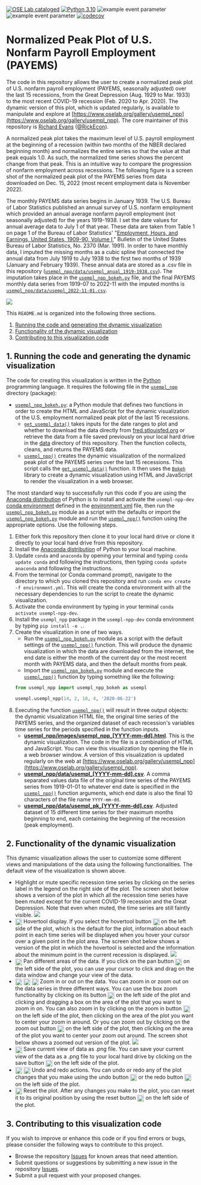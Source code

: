 [![OSE Lab cataloged](https://img.shields.io/badge/OSE%20Lab-catalogued-critical)](https://www.oselab.org/gallery)
[![Python 3.10](https://img.shields.io/badge/python-3.10-blue.svg)](https://www.python.org/downloads/release/python-3108/)
![example event parameter](https://github.com/OpenSourceEcon/USempl_NormPeakPlot/actions/workflows/build_and_test.yml/badge.svg?branch=master?event=push)
![example event parameter](https://github.com/OpenSourceEcon/USempl_NormPeakPlot/actions/workflows/check_black.yml/badge.svg?branch=master?event=push)
[![codecov](https://codecov.io/gh/OpenSourceEcon/USempl_NormPeakPlot/branch/master/graph/badge.svg)](https://codecov.io/gh/OpenSourceEcon/USempl_NormPeakPlot)

# Normalized Peak Plot of U.S. Nonfarm Payroll Employment (PAYEMS)
The code in this repository allows the user to create a normalized peak plot of U.S. nonfarm payroll employment (PAYEMS, seasonally adjusted) over the last 15 recessions, from the Great Depression (Aug. 1929 to Mar. 1933) to the most recent COVID-19 recession (Feb. 2020 to Apr. 2020). The dynamic version of this plot, which is updated regularly, is available to manipulate and explore at [https://www.oselab.org/gallery/usempl_npp](https://www.oselab.org/gallery/usempl_npp). The core maintainer of this repository is [Richard Evans](https://sites.google.com/site/rickecon/) ([@RickEcon](https://github.com/rickecon)).

A normalized peak plot takes the maximum level of U.S. payroll employment at the beginning of a recession (within two months of the NBER declared beginning month) and normalizes the entire series so that the value at that peak equals 1.0. As such, the normalized time series shows the percent change from that peak. This is an intuitive way to compare the progression of nonfarm employment across recessions. The following figure is a screen shot of the normalized peak plot of the PAYEMS series from data downloaded on Dec. 15, 2022 (most recent employment data is November 2022).

The monthly PAYEMS data series begins in January 1939. The U.S. Bureau of Labor Statistics published an annual survey of U.S. nonfarm employment which provided an annual average nonfarm payroll employment (not seasonally adjusted) for the years 1919-1938. I set the date values for annual average data to July 1 of that year. These data are taken from Table 1 on page 1 of the Bureau of Labor Statistics' "[Employment, Hours, and Earnings, United States, 1909-90, Volume I](https://fraser.stlouisfed.org/title/employment-earnings-united-states-189/employment-hours-earnings-united-states-1909-90-5435/content/pdf/emp_bmark_1909_1990_v1)," Bulletin of the United States Bureau of Labor Statistics, No. 2370 (Mar. 1991). In order to have monthly data, I imputed the missing months as a cubic spline that connected the annual data from July 1919 to July 1938 to the first two months of 1939 (January and February 1939). These annual data are stored as a .csv file in this repository ([`usempl_npp/data/usempl_anual_1919-1938.csv`](usempl_npp/data/usempl_anual_1919-1938.csv)). The imputation takes place in the [`usempl_npp_bokeh.py`](usempl_npp/usempl_npp_bokeh.py) file, and the final PAYEMS monthly data series from 1919-07 to 2022-11 with the imputed months is [`usempl_npp/data/usempl_2022-11-01.csv`](usempl_npp/data/usempl_2022-11-01.csv).

![](usempl_npp/readme_images/usempl_npp_full.png)

This `README.md` is organized into the following three sections.
1. [Running the code and generating the dynamic visualization](README.md#1-running-the-code-and-generating-the-dynamic-visualization)
2. [Functionality of the dynamic visualization](README.md#2-functionality-of-the-dynamic-visualization)
3. [Contributing to this visualization code](README.md#3-contributing-to-this-visualization-code)

## 1. Running the code and generating the dynamic visualization
The code for creating this visualization is written in the [Python](https://www.python.org/) programming language. It requires the following file in the [`usempl_npp`](usempl_npp/) directory (package):
* [`usempl_npp_bokeh.py`](usempl_npp/usempl_npp_bokeh.py): a Python module that defines two functions in order to create the HTML and JavaScript for the dynamic visualization of the U.S. employment normalized peak plot of the last 15 recessions.
    * [`get_usempl_data()`](usempl_npp/usempl_npp_bokeh.py#L32) takes inputs for the date ranges to plot and whether to download the data directly from [fred.stlouisfed.org](https://fred.stlouisfed.org/series/PAYEMS) or retrieve the data from a file saved previously on your local hard drive in the [data](usempl_npp/data/) directory of this repository. Then the function collects, cleans, and returns the PAYEMS data.
    * [`usempl_npp()`](usempl_npp/usempl_npp_bokeh.py#L310) creates the dynamic visualization of the normalized peak plot of the PAYEMS series over the last 15 recessions. This script calls the [`get_usempl_data()`](usempl_npp/usempl_npp_bokeh.py#L32) function. It then uses the [`Bokeh`](https://bokeh.org/) library to create a dynamic visualization using HTML and JavaScript to render the visualization in a web browser.

The most standard way to successfully run this code if you are using the [Anaconda distribution](https://www.anaconda.com/products/individual) of Python is to install and activate the `usempl-npp-dev` [conda environment](https://docs.conda.io/projects/conda/en/latest/user-guide/concepts/environments.html) defined in the [environment.yml](environment.yml) file, then run the [`usempl_npp_bokeh.py`](usempl_npp/usempl_npp_bokeh.py) module as a script with the defaults or import the [`usempl_npp_bokeh.py`](usempl_npp/usempl_npp_bokeh.py) module and run the [`usempl_npp()`](usempl_npp/usempl_npp_bokeh.py#L310) function using the appropriate options. Use the following steps.
1. Either fork this repository then clone it to your local hard drive or clone it directly to your local hard drive from this repository.
2. Install the [Anaconda distribution](https://www.anaconda.com/products/individual) of Python to your local machine.
3. Update `conda` and `anaconda` by opening your terminal and typing `conda update conda` and following the instructions, then typing `conda update anaconda` and following the instructions.
4. From the terminal (or Conda command prompt), navigate to the directory to which you cloned this repository and run `conda env create -f environment.yml`. This will create the conda environment with all the necessary dependencies to run the script to create the dynamic visualization.
5. Activate the conda environment by typing in your terminal `conda activate usempl-npp-dev`.
6. Install the `usempl_npp` package in the `usempl-npp-dev` conda environment by typing `pip install -e .`.
7. Create the visualization in one of two ways.
    * Run the [`usempl_npp_bokeh.py`](usempl_npp/usempl_npp_bokeh.py) module as a script with the default settings of the [`usempl_npp()`](usempl_npp/usempl_npp_bokeh.py#L310) function. This will produce the dynamic visualization in which the data are downloaded from the internet, the end date is either the month of the current day or the most recent month with PAYEMS data, and then the default months from peak.
    * Import the  [`usempl_npp_bokeh.py`](usempl_npp/usempl_npp_bokeh.py) module and execute the [`usempl_npp()`](usempl_npp/usempl_npp_bokeh.py#L310) function by typing something like the following:
    ```python
    from usempl_npp import usempl_npp_bokeh as usempl

    usempl.usempl_npp(14, 2, 18, 4, '2020-06-22')
    ```
8. Executing the function [`usempl_npp()`](usempl_npp/usempl_npp_bokeh.py#L310) will result in three output objects: the dynamic visualization HTML file, the original time series of the PAYEMS series, and the organized dataset of each recession's variables time series for the periods specified in the function inputs.
    * [**usempl_npp/images/usempl_npp_[YYYY-mm-dd].html**](usempl_npp/images/usempl_npp_2022-11-01.html). This is the dynamic visualization. The code in the file is a combination of HTML and JavaScript. You can view this visualization by opening the file in a web browser window. A version of this visualization is updated regularly on the web at [https://www.oselab.org/gallery/usempl_npp](https://www.oselab.org/gallery/usempl_npp).
    * [**usempl_npp/data/usempl_[YYYY-mm-dd].csv**](usempl_npp/data/usempl_2022-11-01.csv). A comma separated values data file of the original time series of the PAYEMS series from 1919-01-01 to whatever end date is specified in the [`usempl_npp()`](usempl_npp/usempl_npp_bokeh.py#L310) function arguments, which end date is also the final 10 characters of the file name `YYYY-mm-dd`.
    * [**usempl_npp/data/usempl_pk_[YYYY-mm-dd].csv**](usempl_npp/data/usempl_pk_2022-11-01.csv). Adjusted dataset of 15 different time series for their maximum months beginning to end, each containing the beginning of the recession (peak employment).

## 2. Functionality of the dynamic visualization
This dynamic visualization allows the user to customize some different views and manipulations of the data using the following functionalities. The default view of the visualization is shown above.
* Highlight or mute specific recession time series by clicking on the series label in the legend on the right side of the plot. The screen shot below shows a version of the plot in which all the recession time series have been muted except for the current COVID-19 recession and the Great Depression. Note that even when muted, the time series are still faintly visible.
![](usempl_npp/readme_images/usempl_npp_muted.png)
* <img src="usempl_npp/readme_images/Hover.png" width=18 align=center> Hovertool display. If you select the hovertool button <img src="usempl_npp/readme_images/Hover.png" width=18 align=center> on the left side of the plot, which is the default for the plot, information about each point in each time series will be displayed when you hover your cursor over a given point in the plot area. The screen shot below shows a version of the plot in which the hovertool is selected and the information about the minimum point in the current recession is displayed.
![](usempl_npp/readme_images/usempl_npp_hover.png)
* <img src="usempl_npp/readme_images/Pan.png" width=18 align=center> Pan different areas of the data. If you click on the pan button <img src="usempl_npp/readme_images/Pan.png" width=18 align=center> on the left side of the plot, you can use your cursor to click and drag on the data window and change your view of the data.
* <img src="usempl_npp/readme_images/BoxZoom.png" width=18 align=center> <img src="usempl_npp/readme_images/ZoomIn.png" width=18 align=center> <img src="usempl_npp/readme_images/ZoomOut.png" width=18 align=center> Zoom in or out on the data. You can zoom in or zoom out on the data series in three different ways. You can use the box zoom functionality by clicking on its button <img src="usempl_npp/readme_images/BoxZoom.png" width=18 align=center> on the left side of the plot and clicking and dragging a box on the area of the plot that you want to zoom in on. You can also zoom in by clicking on the zoom in button <img src="usempl_npp/readme_images/ZoomIn.png" width=18 align=center> on the left side of the plot, then clicking on the area of the plot you want to center your zoom in around. Or you can zoom out by clicking on the zoom out button <img src="usempl_npp/readme_images/ZoomOut.png" width=18 align=center> on the left side of the plot, then clicking on the area of the plot you want to center your zoom out around. The screen shot below shows a zoomed out version of the plot.
![](usempl_npp/readme_images/usempl_npp_zoomout.png)
* <img src="usempl_npp/readme_images/Save.png" width=18 align=center> Save current view of data as .png file. You can save your current view of the data as a .png file to your local hard drive by clicking on the save button <img src="usempl_npp/readme_images/Save.png" width=18 align=center> on the left side of the plot.
* <img src="usempl_npp/readme_images/Undo.png" width=18 align=center> <img src="usempl_npp/readme_images/Redo.png" width=18 align=center> Undo and redo actions. You can undo or redo any of the plot changes that you make using the undo button <img src="usempl_npp/readme_images/Undo.png" width=18 align=center> or the redo button <img src="usempl_npp/readme_images/Redo.png" width=18 align=center> on the left side of the plot.
* <img src="usempl_npp/readme_images/Reset.png" width=18 align=center> Reset the plot. After any changes you make to the plot, you can reset it to its original position by using the reset button <img src="usempl_npp/readme_images/Reset.png" width=18 align=center> on the left side of the plot.

## 3. Contributing to this visualization code
If you wish to improve or enhance this code or if you find errors or bugs, please consider the following ways to contribute to this project.
* Browse the repository [Issues](https://github.com/OpenSourceEcon/USempl_NormPeakPlot/issues) for known areas that need attention.
* Submit questions or suggestions by submitting a new issue in the repository [Issues](https://github.com/OpenSourceEcon/USempl_NormPeakPlot/issues).
* Submit a pull request with your proposed changes.
